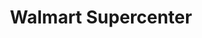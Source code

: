 ---
title: "Walmart Supercenter"
url: /meridian/walmart-supercenter-highway-19-north/
shop: supermarket
---